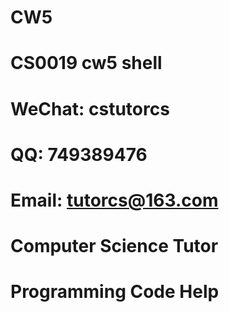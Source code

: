 # CW5
# CS0019 cw5 shell

# WeChat: cstutorcs

# QQ: 749389476

# Email: tutorcs@163.com

# Computer Science Tutor

# Programming Code Help
